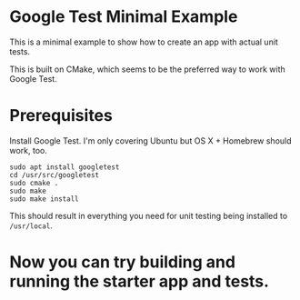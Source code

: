 # Google Test Minimal Example

This is a minimal example to show how to create an app with actual unit tests.

This is built on CMake, which seems to be the preferred way to work with Google Test.

# Prerequisites

Install Google Test. I'm only covering Ubuntu but OS X + Homebrew should work, too.

```
sudo apt install googletest
cd /usr/src/googletest
sudo cmake .
sudo make
sudo make install

```

This should result in everything you need for unit testing being installed to `/usr/local`.

# Now you can try building and running the starter app and tests.


